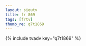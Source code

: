 ```yaml
--- 
layout: sieutv
title: fr 869
tags: [frtv]
thumb_re: q7t1869
---
```

{% include tvadv key="q7t1869" %} 
